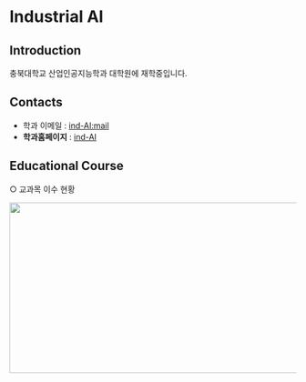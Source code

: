# **Industrial AI** 

## Introduction

충북대학교 산업인공지능학과 대학원에 재학중입니다.


## Contacts

- 학과 이메일 : [ind-AI:mail](mailto:indai.cbnu.ac.kr)
- **학과홈페이지** : [ind-AI](https://github.com/industrial-AI)

## Educational Course
○ 교과목 이수 현황
<p align="center">

<img src="https://user-images.githubusercontent.com/77335485/201654802-13a8abb7-ddb6-4c2d-bdc0-19f3d1fea100.png"  width="640" height="300">

</p>
</br>


